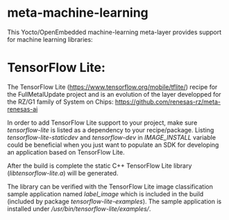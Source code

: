 # meta-machine-learning

This Yocto/OpenEmbedded machine-learning meta-layer provides support for machine learning libraries:

# TensorFlow Lite: 
The TensorFlow Lite (https://www.tensorflow.org/mobile/tflite/) recipe for the FullMetalUpdate project and is an evolution of the layer developped for the RZ/G1 family of System on Chips:
https://github.com/renesas-rz/meta-renesas-ai

In order to add TensorFlow Lite support to your project, make sure
*tensorflow-lite* is listed as a dependency to your recipe/package.
Listing *tensorflow-lite-staticdev* and *tensorflow-dev* in *IMAGE\_INSTALL*
variable could be beneficial when you just want to populate an SDK for
developing an application based on TensorFlow Lite.

After the build is complete the static C++ TensorFlow Lite library
(*libtensorflow-lite.a*) will be generated.

The library can be verified with the TensorFlow Lite image classification sample
application named *label_image* which is included in the build (included by
package *tensorflow-lite-examples*). The sample application is installed under
*/usr/bin/tensorflow-lite/examples/*.
